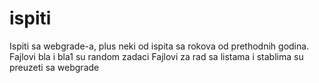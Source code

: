 # ispiti

Ispiti sa webgrade-a, plus neki od ispita sa rokova od prethodnih godina.
Fajlovi bla i bla1 su random zadaci
Fajlovi za rad sa listama i stablima su preuzeti sa webgrade
